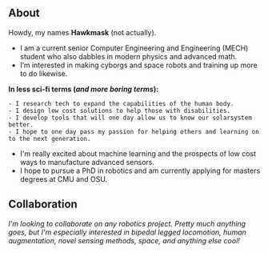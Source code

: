 ## About
Howdy, my names **Hawkmask** (not actually). 
- I am a current senior Computer Engineering and Engineering (MECH) student who also dabbles in modern physics and advanced math. 
- I’m interested in making cyborgs and space robots and training up more to do likewise. 

**In less sci-fi terms (*and more boring terms*):**
    
    - I research tech to expand the capabilities of the human body.
    - I design low cost solutions to help those with disabilities.
    - I develop tools that will one day allow us to know our solarsystem better.
    - I hope to one day pass my passion for helping others and learning on to the next generation.
    
- I'm really excited about machine learning and the prospects of low cost ways to manufacture advanced sensors.
- I hope to pursue a PhD in robotics and am currently applying for masters degrees at CMU and OSU. 

## Collaboration

*I’m looking to collaborate on any robotics project. Pretty much anything goes, but I'm especially interested in bipedal legged locomotion, human augmentation, novel sensing methods, space, and anything else cool!*

<!---
Hawkmask/Hawkmask is a ✨ special ✨ repository because its `README.md` (this file) appears on your GitHub profile.
You can click the Preview link to take a look at your changes.
--->
